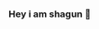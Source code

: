 ### Hey i am shagun 👋

<!--
**shagun16/shagun16** is a ✨ _special_ ✨ repository because its `README.md` (this file) appears on your GitHub profile.

Here are some ideas to get you started:

- 🔭 I’m currently working on ... Web Developing
- 🌱 I’m currently learning ... React Native
- 📫 How to reach me: ... https://instagram/not.shagun_
- ⚡ Fun fact: ... I m a Zombie!!
-->
